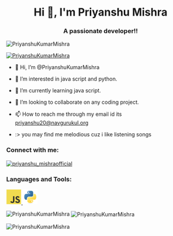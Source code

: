 <!---
PriyanshuKumarMishra/PriyanshuKumarMishra is a ✨ special ✨ repository because its `README.md` (this file) appears on your GitHub profile.
You can click the Preview link to take a look at your changes.
--->
<h1 align="center">Hi 👋, I'm Priyanshu Mishra</h1>
<h3 align="center">A passionate developer!!</h3>

<p align="left"> <img src="https://komarev.com/ghpvc/?username=PriyanshuKumarMishra&label=Profile%20views&color=0e75b6&style=flat" alt="PriyanshuKumarMishra" /> </p>

<p align="left"> <a href="https://github.com/ryo-ma/github-profile-trophy"><img src="https://github-profile-trophy.vercel.app/?username=PriyanshuKumarMishra" alt="PriyanshuKumarMishra" /></a> </p>


- 👋 Hi, I’m @PriyanshuKumarMishra

- 👀 I’m interested in java script and python.
 
- 🌱 I’m currently learning java script.

- 💞️ I’m looking to collaborate on any coding project.

- 📫 How to reach me through my email id its priyanshu20@navgurukul.org

- :> you may find me melodious cuz i like listening songs


<h3 align="left">Connect with me:</h3>
<p align="left">
<a href="https://instagram.com/priyanshu_mishraofficial" target="blank"><img align="center" src="https://uxwing.com/wp-content/themes/uxwing/download/10-brands-and-social-media/instagram-color.svg" alt="priyanshu_mishraofficial" height="30" width="40" /></a>


<h3 align="left">Languages and Tools:</h3>
<a href="https://developer.mozilla.org/en-US/docs/Web/JavaScript" target="_blank"> <img src="https://raw.githubusercontent.com/devicons/devicon/master/icons/javascript/javascript-original.svg" alt="javascript" width="40" height="40"/> </a> <a href="https://www.python.org" target="_blank"> <img src="https://raw.githubusercontent.com/devicons/devicon/master/icons/python/python-original.svg" alt="python" width="40" height="40"/> </a></p>

<p><img align="left" src="https://github-readme-stats.vercel.app/api/top-langs?username=PriyanshuKumarMishra&show_icons=true&locale=en&layout=compact" alt="PriyanshuKumarMishra" /></p>

<p>&nbsp;<img align="center" src="https://github-readme-stats.vercel.app/api?username=PriyanshuKumarMishra&show_icons=true&locale=en" alt="PriyanshuKumarMishra" /></p>

<p><img align="center" src="https://github-readme-streak-stats.herokuapp.com/?user=PriyanshuKumarMishra&" alt="PriyanshuKumarMishra" /></p>
